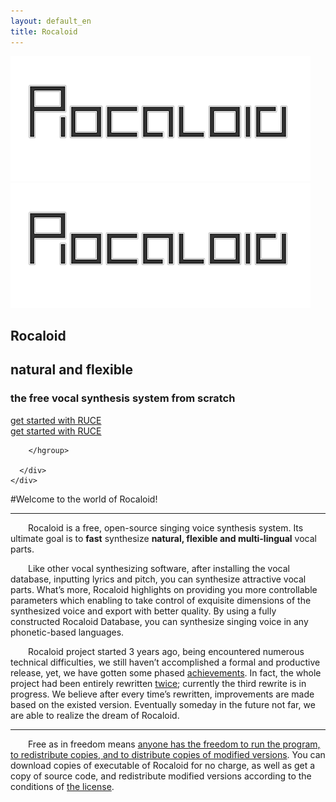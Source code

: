 ```yaml
---
layout: default_en
title: Rocaloid
---
```

<div id="amz-home">
  <section id="amz-hero">
    <div class="amz-container am-cf">
      <div class="amz-mascot am-scrollspy-init am-scrollspy-inview">
        <img class="am-show-lg-only" src="/assets/i/rocaloid.png" alt="Rocaloid Logo">	
        <img class="am-show-md-only" src="/assets/i/rocaloid.png" alt="Rocaloid Logo">
      </div>
      <div class="amz-hero-intro">
        <hgroup>
          <h1 class="am-scrollspy-init">
            Rocaloid
          </h1>
          <h2 class="am-scrollspy-init">
            natural and flexible
          </h2>
          <h3 class="am-scrollspy-init am-scrollspy-inview">
            the free vocal synthesis system from scratch
          </h3>
        <div class="am-show-lg-only amz-btn-started am-scrollspy-init am-scrollspy-inview">
          <a href="/blog/zh/2014/08/05/RUCE-Rocaloid_Cyan_RUCE_Release.html" class="am-btn am-btn-success am-btn-lg">
            get started with RUCE
          </a>
        </div>
        <div class="am-show-md-only amz-btn-started am-scrollspy-init am-scrollspy-inview">
          <a href="/blog/zh/2014/08/05/RUCE-Rocaloid_Cyan_RUCE_Release.html" class="am-btn am-btn-success am-btn-lg">
            get started with RUCE
          </a>
        </div>
        
        </hgroup>

      </div>
    </div>
  </section>
</div>


#Welcome to the world of Rocaloid!

---

&emsp;&emsp;Rocaloid is a free, open-source singing voice synthesis system. Its ultimate goal is to **fast** synthesize **natural, flexible and multi-lingual** vocal parts.

&emsp;&emsp;Like other vocal synthesizing software, after installing the vocal database, inputting lyrics and pitch, you can synthesize attractive vocal parts. What’s more, Rocaloid highlights on providing you more controllable parameters which enabling to take control of exquisite dimensions of the synthesized voice and export with better quality. By using a fully constructed Rocaloid Database, you can synthesize singing voice in any phonetic-based languages.

&emsp;&emsp;Rocaloid project started 3 years ago, being encountered numerous technical difficulties, we still haven’t accomplished a formal and productive release, yet, we have gotten some phased [achievements](/sub/en/posts.html). In fact, the whole project had been entirely rewritten [twice](/sub/en/history.html); currently the third rewrite is in progress. We believe after every time’s rewritten, improvements are made based on the existed version. Eventually someday in the future not far, we are able to realize the dream of Rocaloid.

---

&emsp;&emsp;Free as in freedom means [anyone has the freedom to run the program, to redistribute copies, and to distribute copies of modified versions](http://www.gnu.org/). You can download copies of executable of Rocaloid for no charge, as well as get a copy of source code, and redistribute modified versions according to the conditions of [the license](http://www.gnu.org/licenses/gpl.html).
